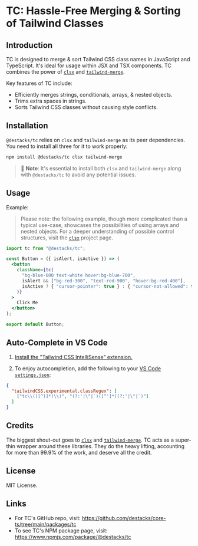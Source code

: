 # TC: Hassle-Free Merging & Sorting of Tailwind Classes

## Introduction

TC is designed to merge & sort Tailwind CSS class names in JavaScript and TypeScript. It's ideal for usage within JSX and TSX components. TC combines the power of [`clsx`](https://github.com/lukeed/clsx) and [`tailwind-merge`](https://github.com/dcastil/tailwind-merge).

Key features of TC include:

- Efficiently merges strings, conditionals, arrays, & nested objects.
- Trims extra spaces in strings.
- Sorts Tailwind CSS classes without causing style conflicts.

## Installation

`@destacks/tc` relies on `clsx` and `tailwind-merge` as its peer dependencies. You need to install all three for it to work properly:

```bash
npm install @destacks/tc clsx tailwind-merge
```

> 🔔 **Note**: It's essential to install both `clsx` and `tailwind-merge` along with `@destacks/tc` to avoid any potential issues.

## Usage

Example:

> Please note: the following example, though more complicated than a typical use-case, showcases the possibilities of using arrays and nested objects. For a deeper understanding of possible control structures, visit the [`clsx`](https://github.com/lukeed/clsx) project page.

```jsx
import tc from "@destacks/tc";

const Button = ({ isAlert, isActive }) => (
  <button
    className={tc(
      "bg-blue-600 text-white hover:bg-blue-700",
      isAlert && ["bg-red-300", "text-red-900", "hover:bg-red-400"],
      isActive ? { "cursor-pointer": true } : { "cursor-not-allowed": true }
    )}
  >
    Click Me
  </button>
);

export default Button;
```

## Auto-Complete in VS Code

1. [Install the "Tailwind CSS IntelliSense" extension.](https://marketplace.visualstudio.com/items?itemName=bradlc.vscode-tailwindcss)

2. To enjoy autocompletion, add the following to your [VS Code `settings.json`](https://code.visualstudio.com/docs/getstarted/settings):

```json
{
  "tailwindCSS.experimental.classRegex": [
    ["tc\\(([^)]*)\\)", "(?:'|\"|`)([^']*)(?:'|\"|`)"]
  ]
}
```

## Credits

The biggest shout-out goes to [`clsx`](https://github.com/lukeed/clsx) and [`tailwind-merge`](https://github.com/dcastil/tailwind-merge). TC acts as a super-thin wrapper around these libraries. They do the heavy lifting, accounting for more than 99.9% of the work, and deserve all the credit.

## License

MIT License.

## Links

- For TC's GitHub repo, visit: https://github.com/destacks/core-ts/tree/main/packages/tc
- To see TC's NPM package page, visit: https://www.npmjs.com/package/@destacks/tc
